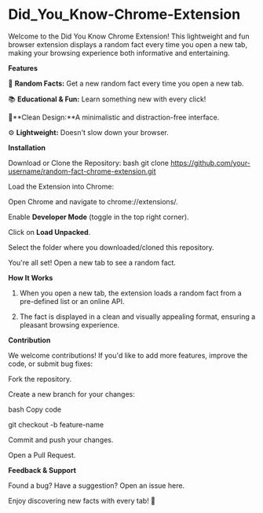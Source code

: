 # Did_You_Know-Chrome-Extension
Welcome to the Did You Know Chrome Extension! This lightweight and fun browser extension displays a random fact every time you open a new tab, making your browsing experience both informative and entertaining.


**Features**

🌟 **Random Facts:** Get a new random fact every time you open a new tab.

📚 **Educational & Fun:** Learn something new with every click!

🎨**Clean Design:**A minimalistic and distraction-free interface.

⚙️ **Lightweight:** Doesn't slow down your browser.


**Installation**

Download or Clone the Repository:
bash
 git clone https://github.com/your-username/random-fact-chrome-extension.git

Load the Extension into Chrome:

Open Chrome and navigate to chrome://extensions/.

Enable **Developer Mode** (toggle in the top right corner).

Click on **Load Unpacked**.

Select the folder where you downloaded/cloned this repository.

You're all set! Open a new tab to see a random fact.


**How It Works**

1. When you open a new tab, the extension loads a random fact from a pre-defined list or an online API.
 
2. The fact is displayed in a clean and visually appealing format, ensuring a pleasant browsing experience.
   

**Contribution**

We welcome contributions! If you'd like to add more features, improve the code, or submit bug fixes:

Fork the repository.

Create a new branch for your changes:

bash
Copy code

git checkout -b feature-name

Commit and push your changes.

Open a Pull Request.


**Feedback & Support**

Found a bug? Have a suggestion? Open an issue here.

Enjoy discovering new facts with every tab! 🌟
